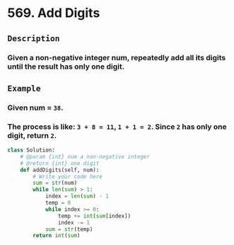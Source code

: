 # 569. Add Digits
## `Description`
### Given a non-negative integer num, repeatedly add all its digits until the result has only one digit.
## `Example`
### Given num = `38`.
### The process is like: `3 + 8 = 11`, `1 + 1 = 2`. Since `2` has only one digit, return `2`.
```python
class Solution:
    # @param {int} num a non-negative integer
    # @return {int} one digit
    def addDigits(self, num):
        # Write your code here
        sum = str(num)
        while len(sum) > 1:
            index = len(sum) - 1
            temp = 0
            while index >= 0:
                temp += int(sum[index])
                index -= 1
            sum = str(temp)
        return int(sum)
```
